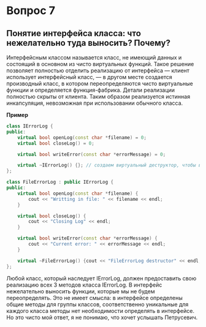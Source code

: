 # Вопрос 7
## Понятие интерфейса класса: что нежелательно туда выносить? Почему?	

Интерфейсным классом называется класс, не имеющий данных и состоящий в основном из чисто виртуальных функций. Такое решение позволяет полностью отделить реализацию от интерфейса — клиент использует интерфейсный класс, — в другом месте создается производный класс, в котором переопределяются чисто виртуальные функции и определяется функция-фабрика. Детали реализации полностью скрыты от клиента. Таким образом реализуется истинная инкапсуляция, невозможная при использовании обычного класса. 

**Пример**
```cpp
class IErrorLog {
public:
    virtual bool openLog(const char *filename) = 0;
    virtual bool closeLog() = 0;

    virtual bool writeError(const char *errorMessage) = 0;

    virtual ~IErrorLog() {}; // создаем виртуальный деструктор, чтобы вызывался соответствующий деструктор дочернего класса в случае, если удалим указатель на IErrorLog
};

class FileErrorLog : public IErrorLog {
public:
    virtual bool openLog(const char *filename) {
        cout << "Writting in file: " << filename << endl;
    }

    virtual bool closeLog() {
        cout << "Closing Log" << endl;
    }

    virtual bool writeError(const char *errorMessage) {
        cout << "Current error: " << errorMessage << endl;
    }

    virtual ~FileErrorLog() {cout << "FileErrorLog destructor" << endl;}
};
```
Любой класс, который наследует IErrorLog, должен предоставить свою реализацию всех 3 методов класса IErrorLog.
В интерфейс нежелательно выносить функции, которые мы не будем переопределять. Это не имеет смысла: в интерфейсе определены общие методы для группы классов, соответственно уникальные для каждого класса методы нет необходимости определять в интерфейсе. Но это чисто мой ответ, я не понимаю, что хочет услышать Петрусевич.
